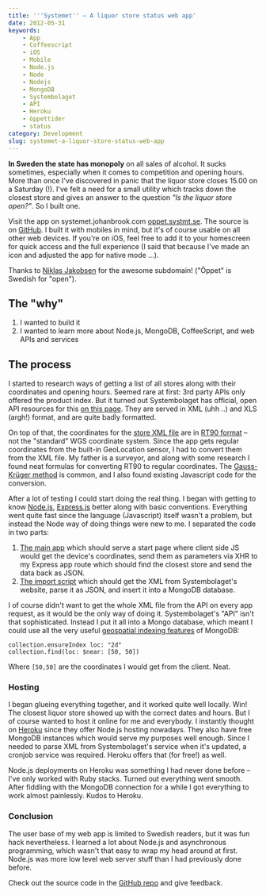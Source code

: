 ```yaml
---
title: '''Systemet'' – A liquor store status web app'
date: 2012-05-31
keywords:
    - App
    - Coffeescript
    - iOS
    - Mobile
    - Node.js
    - Node
    - Nodejs
    - MongoDB
    - Systembolaget
    - API
    - Heroku
    - öppettider
    - status
category: Development
slug: systemet-a-liquor-store-status-web-app
---
```


**In Sweden the state has monopoly** on all sales of alcohol. It sucks sometimes, especially when it comes to competition and opening hours. More than once I've discovered in panic that the liquor store closes 15.00 on a Saturday (!). I've felt a need for a small utility which tracks down the closest store and gives an answer to the question _"Is the liquor store open?"_. So I built one.

Visit the app on systemet.johanbrook.com [oppet.systmt.se](http://oppet.systmt.se). The source is on [GitHub](https://github.com/johanbrook/systemet). I built it with mobiles in mind, but it's of course usable on all other web devices. If you're on iOS, feel free to add it to your homescreen for quick access and the full experience (I said that because I've made an icon and adjusted the app for native mode ...).
 
 Thanks to [Niklas Jakobsen](http://niklas.jakobsen.se/) for the awesome subdomain! ("Öppet" is Swedish for "open").
## The "why"

1. I wanted to build it
2. I wanted to learn more about Node.js, MongoDB, CoffeeScript, and web APIs and services

## The process
I started to research ways of getting a list of all stores along with their coordinates and opening hours. Seemed rare at first: 3rd party APIs only offered the product index. But it turned out Systembolaget has official, open API resources for this [on this page](http://www.systembolaget.se/Tjanster/Oppna-APIer/). They are served in XML (uhh ..) and XLS (argh!) format, and are quite badly formatted.
 
 On top of that, the coordinates for the [store XML file](http://www.systembolaget.se/Assortment.aspx?butikerombud=1) are in [RT90 format](http://en.wikipedia.org/wiki/RT90) – not the "standard" WGS coordinate system. Since the app gets regular coordinates from the built-in GeoLocation sensor, I had to convert them from the XML file. My father is a surveyor, and along with some research I found neat formulas for converting RT90 to regular coordinates. The [Gauss-Krüger method](http://en.wikipedia.org/wiki/Gauss%E2%80%93Kr%C3%BCger_coordinate_system) is common, and I also found existing Javascript code for the conversion.
 
 After a lot of testing I could start doing the real thing. I began with getting to know [Node.js](http://nodejs.org), [Express.js](http://expressjs.com/) better along with basic conventions. Everything went quite fast since the language (Javascript) itself wasn't a problem, but instead the Node way of doing things were new to me. I separated the code in two parts:
1. [The main app](https://github.com/johanbrook/systemet/blob/master/src/routes.coffee) which should serve a start page where client side JS would get the device's coordinates, send them as parameters via XHR to my Express app route which should find the closest store and send the data back as JSON.
2. [The import script](https://github.com/johanbrook/systemet/blob/master/src/script/import.coffee) which should get the XML from Systembolaget's website, parse it as JSON, and insert it into a MongoDB database.

I of course didn't want to get the whole XML file from the API on every app request, as it would be the only way of doing it. Systembolaget's "API" isn't that sophisticated. Instead I put it all into a Mongo database, which meant I could use all the very useful [geospatial indexing features](http://www.mongodb.org/display/DOCS/Geospatial+Indexing) of MongoDB:

    collection.ensureIndex loc: "2d"
    collection.find(loc: $near: [50, 50])
Where `[50,50]` are the coordinates I would get from the client. Neat.
### Hosting
I began glueing everything together, and it worked quite well locally. Win! The closest liquor store showed up with the correct dates and hours. But I of course wanted to host it online for me and everybody. I instantly thought on [Heroku](http://heroku.com) since they offer Node.js hosting nowadays. They also have free MongoDB instances which would serve my purposes well enough. Since I needed to parse XML from Systembolaget's service when it's updated, a cronjob service was required. Heroku offers that (for free!) as well.
 
 Node.js deployments on Heroku was something I had never done before – I've only worked with Ruby stacks. Turned out everything went smooth. After fiddling with the MongoDB connection for a while I got everything to work almost painlessly. Kudos to Heroku.
### Conclusion
The user base of my web app is limited to Swedish readers, but it was fun hack nevertheless. I learned a lot about Node.js and asynchronous programming, which wasn't that easy to wrap my head around at first. Node.js was more low level web server stuff than I had previously done before.
 
 Check out the source code in the [GitHub repo](https://github.com/johanbrook/systemet) and give feedback.
